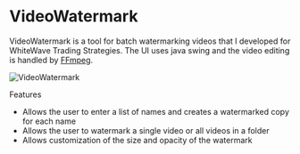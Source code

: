 # VideoWatermark

VideoWatermark is a tool for batch watermarking videos that I developed for WhiteWave Trading Strategies.  The UI uses java swing and the video editing is handled by [FFmpeg](https://www.ffmpeg.org/).

![VideoWatermark](https://i.imgur.com/MgvznVz.png)

Features
* Allows the user to enter a list of names and creates a watermarked copy for each name
* Allows the user to watermark a single video or all videos in a folder
* Allows customization of the size and opacity of the watermark
